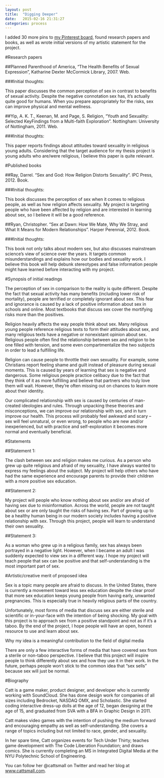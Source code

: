 ```yaml
---
layout: post
title:  "Digging Deeper"
date:   2015-02-16 21:31:27
categories: process
---
```


I added 30 more pins to [my Pinterest board](https://www.pinterest.com/iarecatt/my-thesis-project/), found research papers and books, as well as wrote initial versions of my artistic statement for the project.

#Research papers

##Planned Parenthood of America, “The Health Benefits of Sexual Expression”, Katharine Dexter McCormick Library, 2007. Web.

###Initial thoughts:

This paper discusses the common perception of sex in contrast to benefits of sexual activity. Despite the negative connotation sex has, it’s actually quite good for humans. When you prepare appropriately for the risks, sex can improve physical and mental wellness.

##Yip, A. K. T., Keenan, M. and Page, S. Religion, “Youth and Sexuality: Selected KeyFindings from a Multi-faith Exploration”. Nottingham: University of Nottingham, 2011. Web.

###Initial thoughts:

This paper reports findings about attitudes toward sexuality in religious young adults. Considering that the target audience for my thesis project is young adults who are/were religious, I believe this paper is quite relevant.

#Published books

##Ray, Darrel. “Sex and God: How Religion Distorts Sexuality”. IPC Press, 2012. Book.

###Initial thoughts:

This book discusses the perception of sex when it comes to religious people, as well as how religion affects sexuality. My project is targeting people who have been affected by religion and are interested in learning about sex, so I believe it will be a good reference.

##Ryan, Christopher. “Sex at Dawn: How We Mate, Why We Stray, and What It Means for Modern Relationships”. Harper Perennial, 2012. Book.

###Initial thoughts:

This book not only talks about modern sex, but also discusses mainstream science’s view of science over the years. It targets common misunderstandings and explains how our bodies and sexuality work. I believe this book will help debunk stereotypes and false information people might have learned before interacting with my project.

#Synopsis of initial readings

The perception of sex in comparison to the reality is quite different. Despite the fact that sexual activity has many benefits (including lower risk of mortality), people are terrified or completely ignorant about sex. This fear and ignorance is caused by a lack of positive information about sex in schools and online. Most textbooks that discuss sex cover the mortifying risks more than the positives.

Religion heavily affects the way people think about sex. Many religious young people reference religious texts to form their attitudes about sex, and many religious texts have a negative or nonexistant opinion about sex. Religious people often find the relationship between sex and religion to be one filled with tension, and some even compartmentalize the two subjects in order to lead a fulfilling life.

Religion can cause people to throttle their own sexuality. For example, some Christians report feeling shame and guilt instead of pleasure during sexual moments. This is caused by years of learning that sex is negative and dangerous. Some religious people practice celibacy due to the fact that they think of it as more fulfilling and believe that partners who truly love them will wait. However, they’re often missing out on chances to learn more about their identity.

Our complicated relationship with sex is caused by centuries of man-created ideologies and rules. Through unpacking these theories and misconceptions, we can improve our relationship with sex, and in turn improve our health. This process will probably feel awkward and scary – sex will feel unnatural, or even wrong, to people who are new and/or inexperienced, but with practice and self-exploration it becomes more normal and eventually beneficial.

#Statements

##Statement 1:

The clash between sex and religion makes me curious. As a person who grew up quite religious and afraid of my sexuality, I have always wanted to express my feelings about the subject. My project will help others who have had the same experience and encourage parents to provide their children with a more positive sex education.

##Statement 2:

My project will people who know nothing about sex and/or are afraid of having sex due to misinformation. Across the world, people are not taught about sex or are only taught the risks of having sex. Part of growing up to be a healthy human being in our modern society includes having a positive relationship with sex. Through this project, people will learn to understand their own sexuality.

##Statement 3:

As a woman who grew up in a religious family, sex has always been portrayed in a negative light. However, when I became an adult I was suddenly expected to view sex in a different way. I hope my project will teach people that sex can be positive and that self-understanding is the most important part of sex.

#Artistic/creative merit of proposed idea

Sex is a topic many people are afraid to discuss. In the United States, there is currently a movement toward less sex education despite the clear proof that more sex education keeps young people from having early, unwanted pregnancies. This is especially true in heavily religious parts of the country.

Unfortunately, most forms of media that discuss sex are either sterile and scientific or in-your-face with the intention of being shocking. My goal with this project is to approach sex from a positive standpoint and not as if it’s a taboo. By the end of the project, I hope people will have an open, honest resource to use and learn about sex.

Why my idea is a meaningful contribution to the field of digital media

There are only a few interactive forms of media that have covered sex from a sterile or non-taboo perspective. I believe that this project will inspire people to think differently about sex and how they use it in their work. In the future, perhaps people won’t stick to the common idea that “sex sells” because sex will just be normal.

#Biography

Catt is a game maker, product designer, and developer who is currently working with SoundCloud. She has done design work for companies of all sizes including Bedrocket, NASDAQ OMX, and Scholastic. She started coding interactive dress-up dolls at the age of 12, began designing at the age of 15, and graduated from SVA with a BFA in Graphic Design in 2011.

Catt makes video games with the intention of pushing the medium forward and encouraging empathy as well as self-understanding. She covers a range of topics including but not limited to race, gender, and sexuality.

In her spare time, Catt organizes events for Tech Under Thirty; teaches game development with The Code Liberation Foundation; and draws comics. She is currently completing an MS in Integrated Digital Media at the NYU Polytechnic School of Engineering.

You can follow her @cattsmall on Twitter and read her blog at www.cattsmall.com.